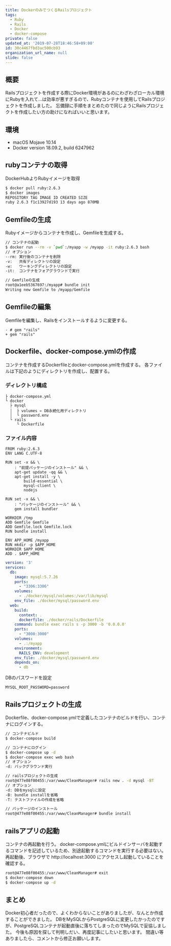 ```yaml
---
title: DockerのみでつくるRailsプロジェクト
tags:
  - Ruby
  - Rails
  - Docker
  - docker-compose
private: false
updated_at: '2019-07-28T18:46:58+09:00'
id: 30c4467fbd3ac500cb93
organization_url_name: null
slide: false
---
```

## 概要
Railsプロジェクトを作成する際にDocker環境があるのにわざわざローカル環境にRubyを入れて…は効率が悪すぎるので、Rubyコンテナを使用してRailsプロジェクトを作成しました。
忘備録に手順をまとめたので同じようにRailsプロジェクトを作成したい方の助けになればいいと思います。

## 環境
- macOS Mojave 10.14
- Docker version 18.09.2, build 6247962

## rubyコンテナの取得
DockerHubよりRubyイメージを取得

```bash
$ docker pull ruby:2.6.3
$ docker images
REPOSITORY TAG IMAGE ID CREATED SIZE
ruby 2.6.3 f1c13927d193 13 days ago 870MB
```

## Gemfileの生成
Rubyイメージからコンテナを作成し、Gemfileを生成する。

```bash
// コンテナの起動
$ docker run --rm -v `pwd`:/myapp -w /myapp -it ruby:2.6.3 bash
// オプション
--rm: 実行後のコンテナを削除
-v:   共有ディレクトリの設定
-w:   ワーキングディレクトリの設定
-it:  コンテナをフォアグラウンドで実行

// Gemfileの生成
root@a1eeb5367697:/myapp# bundle init
Writing new Gemfile to /myapp/Gemfile
```

## Gemfileの編集
Gemfileを編集し、Railsをインストールするように変更する。

```diff:Gemfile
- # gem "rails"
+ gem "rails"
```

## Dockerfile、docker-compose.ymlの作成
コンテナを作成するDockerfileとdocker-compose.ymlを作成する。
各ファイルは下記のようにディレクトリを作成し、配置する。
### ディレクトリ構成

```
├ docker-compose.yml
└ docker
  ├ mysql
  │  ├ volumes ← DB永続化用ディレクトリ
  │  └ password.env
  └ rails
     └ Dockerfile
```

### ファイル内容
```Dockerfile:Dockerfile
FROM ruby:2.6.3
ENV LANG C.UTF-8

RUN set -x && \
    : "前提パッケージのインストール" && \
    apt-get update -qq && \
    apt-get install -y \
        build-essential \
        mysql-client \
        nodejs

RUN set -x && \
    : "パッケージのインストール" && \
    gem install bundler

WORKDIR /tmp
ADD Gemfile Gemfile
ADD Gemfile.lock Gemfile.lock
RUN bundle install

ENV APP_HOME /myapp
RUN mkdir -p $APP_HOME
WORKDIR $APP_HOME
ADD . $APP_HOME
```

```yml:docker-compose.yml
version: '3'
services:
  db:
    image: mysql:5.7.26
    ports:
      - "3306:3306"
    volumes:
      - ./docker/mysql/volumes:/var/lib/mysql
    env_file: ./docker/mysql/password.env
  web:
    build:
      context: .
      dockerfile: ./docker/rails/Dockerfile
    command: bundle exec rails s -p 3000 -b '0.0.0.0'
    ports:
      - "3000:3000"
    volumes:
      - .:/myapp
    environment:
      RAILS_ENV: development
    env_file: ./docker/mysql/password.env
    depends_on:
      - db
```

DBのパスワードを設定

```text:password.env
MYSQL_ROOT_PASSWORD=password
```

## Railsプロジェクトの生成
Dockerfile、docker-compose.ymlで定義したコンテナのビルドを行い、コンテナにログインする。

```bash
// コンテナビルド
$ docker-compose build

// コンテナにログイン
$ docker-compose up -d
$ docker-compose exec web bash
// オプション
-d: バックグラウンド実行

// railsプロジェクトの生成
root@477e08f00455:/var/www/CleanManager# rails new . -d mysql -BT
// オプション
-d: DBをmysqlに設定
-B: bundle installを省略
-T: テストファイルの作成を省略

// パッケージのインストール
root@477e08f00455:/var/www/CleanManager# bundle install
```

## railsアプリの起動
コンテナの再起動を行う。
docker-compose.ymlにビルドインサーバを起動するコマンドを記述しているため、別途起動するコマンドを実行する必要はない。
再起動後、ブラウザで http://localhost:3000 にアクセスし起動していることを確認する。

```bash
root@477e08f00455:/var/www/CleanManager# exit
$ docker-compose down
$ docker-compose up -d
```

## まとめ
Docker初心者だったので、よくわからないことがありましたが、なんとか作成することができました。
DBをMySQLからPostgreSQLに変更したかったのですが、PostgreSQLコンテナが起動直後に落ちてしまったのでMySQLで妥協しました。
今後も原因を探して判明しだい、再度記事にしたいと思います。
間違い等ありましたら、コメントから修正お願いします。
